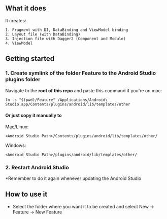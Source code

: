 
## What it does
It creates:

    1. Fragment with DI, DataBinding and ViewModel binding
    2. Layout file (with DataBinding)
    3. Injection file with Dagger2 (Component and Module)
    4. ViewModel

## Getting started


### 1. Create symlink of the folder Feature to the Android Studio plugins folder

Navigate to the **root of this repo** and paste this command if you're on mac:

`ln -s "$(pwd)/Feature" /Applications/Android\ Studio.app/Contents/plugins/android/lib/templates/other`

#### Or just copy it manually to

Mac/Linux:

`<Android Studio Path>/Contents/plugins/android/lib/templates/other/`
 
Windows:

`<Android Studio Path>/plugins/android/lib/templates/other/`

### 2. Restart Android Studio 

*Remember to do it again whenever updating the Android Studio

## How to use it
- Select the folder where you want it to be created and select New -> Feature -> New Feature
